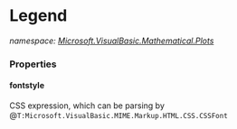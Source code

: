 ﻿# Legend
_namespace: [Microsoft.VisualBasic.Mathematical.Plots](./index.md)_






### Properties

#### fontstyle
CSS expression, which can be parsing by @``T:Microsoft.VisualBasic.MIME.Markup.HTML.CSS.CSSFont``

